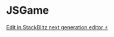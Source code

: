 # JSGame

[Edit in StackBlitz next generation editor ⚡️](https://stackblitz.com/~/github.com/Ayanokoji-Kiyotaka-WebDev/JSGame)